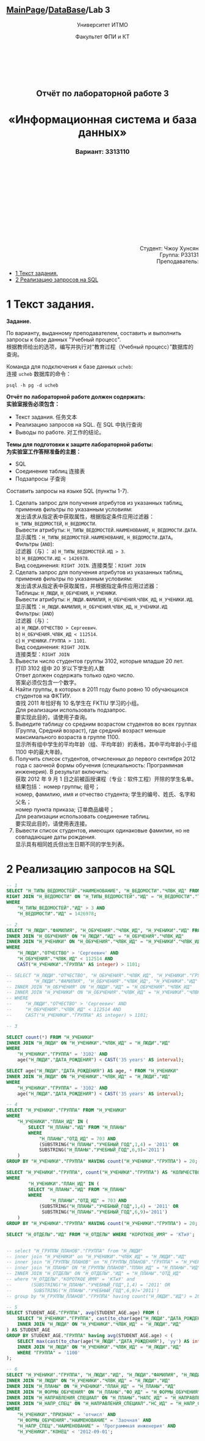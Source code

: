 <head>
  <script src="https://cdn.mathjax.org/mathjax/latest/MathJax.js?config=TeX-AMS-MML_HTMLorMML" type="text/javascript"></script>
  <script type="text/x-mathjax-config">
    MathJax.Hub.Config({
      tex2jax: {
      skipTags: ['script', 'noscript', 'style', 'textarea', 'pre'],
      inlineMath: [['$','$']]
      }
    });
  </script>
</head>

## [MainPage](../../../index.md)/[DataBase](../../README.md)/Lab 3

<center>
<p>Университет ИТМО</p>
<p>Факультет ФПИ и КТ</p>
<br><br><br><br><br>
<h2>Отчёт по лабораторной работе 3</h2>
<h1>«Информационная система и база данных»</h1>
<h3>Вариант: 3313110</h3>
</center>

<br><br><br><br><br><br><br><br><br><br><br><br>

<div align="right">Студент: Чжоу Хунсян</div>
<div align="right">Группа: P33131</div>
<div align="right">Преподаватель:</div>

- [1 Текст задания.](#1-текст-задания)
- [2 Реализацию запросов на SQL](#2-реализацию-запросов-на-sql)


# 1 Текст задания.

**Задание.**

По варианту, выданному преподавателем, составить и выполнить запросы к базе данных "Учебный процесс".  
根据教师给出的选项，编写并执行对“教育过程（Учебный процесс）”数据库的查询。

Команда для подключения к базе данных `ucheb`:  
连接 `ucheb` 数据库的命令：

```psql -h pg -d ucheb```

**Отчёт по лабораторной работе должен содержать:**  
**实验室报告必须包含：**
- Текст задания. 任务文本
- Реализацию запросов на SQL. 在 SQL 中执行查询
- Выводы по работе. 对工作的结论。

**Темы для подготовки к защите лабораторной работы:**  
**为实验室工作答辩准备的主题：**
- SQL
- Соединение таблиц 连接表
- Подзапросы 子查询

Составить запросы на языке SQL (пункты 1-7).

1. Сделать запрос для получения атрибутов из указанных таблиц, применив фильтры по указанным условиям:  
   发出请求从指定表中获取属性，根据指定条件应用过滤器：  
   `Н_ТИПЫ_ВЕДОМОСТЕЙ`, `Н_ВЕДОМОСТИ`.  
   Вывести атрибуты: `Н_ТИПЫ_ВЕДОМОСТЕЙ.НАИМЕНОВАНИЕ`, `Н_ВЕДОМОСТИ.ДАТА`.  
   显示属性：`Н_ТИПЫ_ВЕДОМОСТЕЙ.НАИМЕНОВАНИЕ`, `Н_ВЕДОМОСТИ.ДАТА`。  
   Фильтры (`AND`):  
   过滤器（与）：
   a) `Н_ТИПЫ_ВЕДОМОСТЕЙ.ИД > 3`.  
   b) `Н_ВЕДОМОСТИ.ИД < 1426978`.   
   Вид соединения: `RIGHT JOIN`. 
   连接类型：`RIGHT JOIN`
2. Сделать запрос для получения атрибутов из указанных таблиц, применив фильтры по указанным условиям:  
   发出请求从指定表中获取属性，并根据指定条件应用过滤器：  
   Таблицы: `Н_ЛЮДИ`, `Н_ОБУЧЕНИЯ`, `Н_УЧЕНИКИ`.  
   Вывести атрибуты: `Н_ЛЮДИ.ФАМИЛИЯ`, `Н_ОБУЧЕНИЯ`.`ЧЛВК_ИД`, `Н_УЧЕНИКИ.ИД`.  
   显示属性：`Н_ЛЮДИ.ФАМИЛИЯ`, `Н_ОБУЧЕНИЯ`.`ЧЛВК_ИД`, `Н_УЧЕНИКИ.ИД`  
   Фильтры: (`AND`)  
   过滤器（与）：  
   a) `Н_ЛЮДИ.ОТЧЕСТВО > Сергеевич`.  
   b) `Н_ОБУЧЕНИЯ.ЧЛВК_ИД < 112514`.  
   c) `Н_УЧЕНИКИ.ГРУППА > 1101`.  
   Вид соединения: `RIGHT JOIN`.  
   连接类型：`RIGHT JOIN`  
3. Вывести число студентов группы 3102, которые младше 20 лет.  
   打印 3102 组中 20 岁以下学生的人数  
   Ответ должен содержать только одно число.  
   答案必须仅包含一个数字。  
4. Найти группы, в которых в 2011 году было ровно 10 обучающихся студентов на ФКТИУ.  
   查找 2011 年恰好有 10 名学生在 FKTIU 学习的小组。  
   Для реализации использовать подзапрос.  
   要实现此目的，请使用子查询。
5. Выведите таблицу со средним возрастом студентов во всех группах (Группа, Средний возраст), где средний возраст меньше максимального возраста в группе 1100.  
   显示所有组中学生的平均年龄（组、平均年龄）的表格，其中平均年龄小于组 1100 中的最大年龄。  
6. Получить список студентов, отчисленных до первого сентября 2012 года с заочной формы обучения (специальность: Программная инженерия). В результат включить:  
   获取 2012 年 9 月 1 日之前被函授课程（专业：软件工程）开除的学生名单。 结果包括：
   номер группы; 组号；  
   номер, фамилию, имя и отчество студента; 学生的编号、姓氏、名字和父名；  
   номер пункта приказа; 订单商品编号；  
   Для реализации использовать соединение таблиц.  
   要实现此目的，请使用表连接。  
7. Вывести список студентов, имеющих одинаковые фамилии, но не совпадающие даты рождения.  
   显示具有相同姓氏但出生日期不同的学生列表。

# 2 Реализацию запросов на SQL

```sql
-- 1
SELECT "Н_ТИПЫ_ВЕДОМОСТЕЙ"."НАИМЕНОВАНИЕ", "Н_ВЕДОМОСТИ"."ЧЛВК_ИД" FROM "Н_ТИПЫ_ВЕДОМОСТЕЙ"
RIGHT JOIN "Н_ВЕДОМОСТИ" ON "Н_ТИПЫ_ВЕДОМОСТЕЙ"."ИД" = "Н_ВЕДОМОСТИ"."ТВ_ИД"
WHERE
    "Н_ТИПЫ_ВЕДОМОСТЕЙ"."ИД" > 3 AND
    "Н_ВЕДОМОСТИ"."ИД" = 1426978;

-- 2
SELECT "Н_ЛЮДИ"."ФАМИЛИЯ", "Н_ОБУЧЕНИЯ"."ЧЛВК_ИД", "Н_УЧЕНИКИ"."ИД" FROM "Н_ЛЮДИ"
INNER JOIN "Н_ОБУЧЕНИЯ" ON "Н_ЛЮДИ"."ИД" = "Н_ОБУЧЕНИЯ"."ЧЛВК_ИД"
INNER JOIN "Н_УЧЕНИКИ" ON "Н_ОБУЧЕНИЯ"."ЧЛВК_ИД" = "Н_УЧЕНИКИ"."ЧЛВК_ИД"
WHERE
    "Н_ЛЮДИ"."ОТЧЕСТВО" > 'Сергеевич' AND
    "Н_ОБУЧЕНИЯ"."ЧЛВК_ИД" < 112514 AND
    CAST("Н_УЧЕНИКИ"."ГРУППА" AS integer) > 1101;

-- SELECT "Н_ЛЮДИ"."ОТЧЕСТВО", "Н_ОБУЧЕНИЯ"."ЧЛВК_ИД", "Н_УЧЕНИКИ"."ГРУППА",
--        "Н_ЛЮДИ"."ФАМИЛИЯ", "Н_ОБУЧЕНИЯ"."ЧЛВК_ИД", "Н_УЧЕНИКИ"."ИД" FROM "Н_ЛЮДИ"
-- INNER JOIN "Н_ОБУЧЕНИЯ" ON "Н_ЛЮДИ"."ИД" = "Н_ОБУЧЕНИЯ"."ЧЛВК_ИД"
-- INNER JOIN "Н_УЧЕНИКИ" ON "Н_ОБУЧЕНИЯ"."ЧЛВК_ИД" = "Н_УЧЕНИКИ"."ЧЛВК_ИД"
-- WHERE
--     "Н_ЛЮДИ"."ОТЧЕСТВО" > 'Сергеевич' AND
--     "Н_ОБУЧЕНИЯ"."ЧЛВК_ИД" < 112514 AND
--     CAST("Н_УЧЕНИКИ"."ГРУППА" AS integer) > 1101;

-- 3

SELECT count(*) FROM "Н_УЧЕНИКИ"
INNER JOIN "Н_ЛЮДИ" ON "Н_УЧЕНИКИ"."ЧЛВК_ИД" = "Н_ЛЮДИ"."ИД"
WHERE
    "Н_УЧЕНИКИ"."ГРУППА" = '3102' AND
    age("Н_ЛЮДИ"."ДАТА_РОЖДЕНИЯ") < CAST('35 years' AS interval);

SELECT age("Н_ЛЮДИ"."ДАТА_РОЖДЕНИЯ") AS age, * FROM "Н_УЧЕНИКИ"
INNER JOIN "Н_ЛЮДИ" ON "Н_УЧЕНИКИ"."ЧЛВК_ИД" = "Н_ЛЮДИ"."ИД"
WHERE
    "Н_УЧЕНИКИ"."ГРУППА" = '3102' AND
    age("Н_ЛЮДИ"."ДАТА_РОЖДЕНИЯ") < CAST('35 years' AS interval);

-- 4
SELECT "Н_УЧЕНИКИ"."ГРУППА" FROM "Н_УЧЕНИКИ"
WHERE
    "Н_УЧЕНИКИ"."ПЛАН_ИД" IN (
        SELECT "Н_ПЛАНЫ"."ИД" FROM "Н_ПЛАНЫ"
        WHERE
            "Н_ПЛАНЫ"."ОТД_ИД" = 703 AND
            (SUBSTRING("Н_ПЛАНЫ"."УЧЕБНЫЙ_ГОД",1,4) = '2011' OR
            SUBSTRING("Н_ПЛАНЫ"."УЧЕБНЫЙ_ГОД",6,9)='2011')
    )
GROUP BY "Н_УЧЕНИКИ"."ГРУППА" HAVING count("Н_УЧЕНИКИ"."ГРУППА") = 20;

SELECT "Н_УЧЕНИКИ"."ГРУППА", count("Н_УЧЕНИКИ"."ГРУППА") AS "КОЛИЧЕСТВО" FROM "Н_УЧЕНИКИ"
WHERE
        "Н_УЧЕНИКИ"."ПЛАН_ИД" IN (
        SELECT "Н_ПЛАНЫ"."ИД" FROM "Н_ПЛАНЫ"
        WHERE
                "Н_ПЛАНЫ"."ОТД_ИД" = 703 AND
            (SUBSTRING("Н_ПЛАНЫ"."УЧЕБНЫЙ_ГОД",1,4) = '2011' OR
             SUBSTRING("Н_ПЛАНЫ"."УЧЕБНЫЙ_ГОД",6,9)='2011')
    )
GROUP BY "Н_УЧЕНИКИ"."ГРУППА" HAVING count("Н_УЧЕНИКИ"."ГРУППА") = 20;

SELECT "Н_ОТДЕЛЫ"."ИД" FROM "Н_ОТДЕЛЫ" WHERE "КОРОТКОЕ_ИМЯ" = 'КТиУ';


-- select "Н_ГРУППЫ_ПЛАНОВ"."ГРУППА" from "Н_ЛЮДИ"
-- inner join "Н_УЧЕНИКИ" on "Н_УЧЕНИКИ"."ЧЛВК_ИД" = "Н_ЛЮДИ"."ИД"
-- inner join "Н_ГРУППЫ_ПЛАНОВ" on "Н_ГРУППЫ_ПЛАНОВ"."ГРУППА" = "Н_УЧЕНИКИ"."ГРУППА"
-- inner join "Н_ПЛАНЫ" ON "Н_ГРУППЫ_ПЛАНОВ"."ПЛАН_ИД" = "Н_ПЛАНЫ"."ИД"
-- INNER JOIN "Н_ОТДЕЛЫ" ON "Н_ОТДЕЛЫ"."ИД" = "Н_ПЛАНЫ"."ОТД_ИД"
-- where "Н_ОТДЕЛЫ"."КОРОТКОЕ_ИМЯ" = 'КТиУ' and
--       (SUBSTRING("Н_ПЛАНЫ"."УЧЕБНЫЙ_ГОД",1,4) = '2011' OR
--        SUBSTRING("Н_ПЛАНЫ"."УЧЕБНЫЙ_ГОД",6,9)='2011')
-- group by "Н_ГРУППЫ_ПЛАНОВ"."ГРУППА" having count("Н_ЛЮДИ"."ИД") = 20;

-- 5
SELECT STUDENT_AGE."ГРУППА", avg(STUDENT_AGE.age) FROM (
    SELECT "Н_УЧЕНИКИ"."ГРУППА", cast(to_char(age("Н_ЛЮДИ"."ДАТА_РОЖДЕНИЯ"), 'yy') AS int) AS age FROM "Н_УЧЕНИКИ"
    INNER JOIN "Н_ЛЮДИ" ON "Н_УЧЕНИКИ"."ЧЛВК_ИД" = "Н_ЛЮДИ"."ИД"
) AS STUDENT_AGE
GROUP BY STUDENT_AGE."ГРУППА" having avg(STUDENT_AGE.age) < (
    SELECT max(cast(to_char(age("Н_ЛЮДИ"."ДАТА_РОЖДЕНИЯ"), 'yy') AS int)) FROM "Н_УЧЕНИКИ"
    INNER JOIN "Н_ЛЮДИ" ON "Н_УЧЕНИКИ"."ЧЛВК_ИД" = "Н_ЛЮДИ"."ИД"
    WHERE "ГРУППА" = '1100'
);

-- 6
SELECT "Н_УЧЕНИКИ"."ГРУППА", "Н_ЛЮДИ"."ИД", "Н_ЛЮДИ"."ФАМИЛИЯ", "Н_ЛЮДИ"."ИМЯ", "Н_ЛЮДИ"."ОТЧЕСТВО", "Н_УЧЕНИКИ"."П_ПРКОК_ИД" FROM "Н_УЧЕНИКИ"
INNER JOIN "Н_ЛЮДИ" ON "Н_УЧЕНИКИ"."ЧЛВК_ИД" = "Н_ЛЮДИ"."ИД"
INNER JOIN "Н_ПЛАНЫ" ON "Н_УЧЕНИКИ"."ПЛАН_ИД" = "Н_ПЛАНЫ"."ИД"
INNER JOIN "Н_ФОРМЫ_ОБУЧЕНИЯ" ON "Н_ПЛАНЫ"."ФО_ИД" = "Н_ФОРМЫ_ОБУЧЕНИЯ"."ИД"
INNER JOIN "Н_НАПРАВЛЕНИЯ_СПЕЦИАЛ" ON "Н_ПЛАНЫ"."НАПС_ИД" = "Н_НАПРАВЛЕНИЯ_СПЕЦИАЛ"."ИД"
INNER JOIN "Н_НАПР_СПЕЦ" ON "Н_НАПРАВЛЕНИЯ_СПЕЦИАЛ"."НС_ИД" = "Н_НАПР_СПЕЦ"."ИД"
WHERE
    "Н_УЧЕНИКИ"."ПРИЗНАК" = 'отчисл' AND
    "Н_ФОРМЫ_ОБУЧЕНИЯ"."НАИМЕНОВАНИЕ" = 'Заочная' AND
    "Н_НАПР_СПЕЦ"."НАИМЕНОВАНИЕ" = 'Программная инженерия' AND
    "Н_УЧЕНИКИ"."КОНЕЦ" < '2012-09-01';
   
```